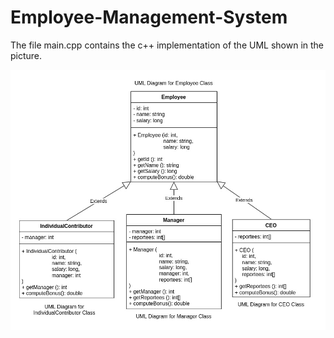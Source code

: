 # Employee-Management-System

The file main.cpp contains the c++ implementation of the UML shown in the picture. 

![alt text](https://github.com/aku019/Employee-Management-System/blob/master/EMS_UML.jpg?raw=true)
